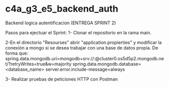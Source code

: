 # c4a_g3_e5_backend_auth
Backend logica autentificacion (ENTREGA SPRINT 2)

Pasos para ejectuar el Sprint:
  1- Clonar el repositorio en la rama main.
  
  2-En el directorio "Resourses" abrir "application.propierties" y modificar la conexión a mongo si se desea trabajar con una base de datos propia.
    De forma que: 
            spring.data.mongodb.uri=mongodb+srv://<username>:<password>@cluster0.os5d5p2.mongodb.net/?retryWrites=true&w=majority
            spring.data.mongodb.database=<database_name>
            server.error.include-message=always
            
  3- Realizar pruebas de peticiones HTTP con Postman
